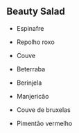 ## Beauty Salad

- Espinafre
  
- Repolho roxo
  
- Couve
  
- Beterraba
  
- Berinjela
  
- Manjericão
  
- Couve de bruxelas
  
- Pimentão vermelho
